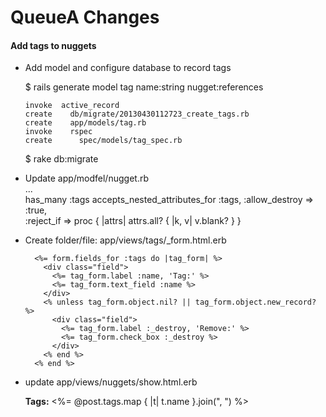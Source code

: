 # QueueA Changes


#### Add tags to nuggets

* Add model and configure database to record tags  

    $ rails generate model tag name:string nugget:references  
    
      invoke  active_record  
      create    db/migrate/20130430112723_create_tags.rb  
      create    app/models/tag.rb  
      invoke    rspec  
      create      spec/models/tag_spec.rb  
      
    $ rake db:migrate

* Update app/modfel/nugget.rb  
      ...  
      has_many :tags
      accepts_nested_attributes_for :tags, :allow_destroy => :true,  
        :reject_if => proc { |attrs| attrs.all? { |k, v| v.blank? } }  
        
* Create folder/file: app/views/tags/_form.html.erb  

        <%= form.fields_for :tags do |tag_form| %>
          <div class="field">
            <%= tag_form.label :name, 'Tag:' %>
            <%= tag_form.text_field :name %>
          </div>
          <% unless tag_form.object.nil? || tag_form.object.new_record? %>
            <div class="field">
              <%= tag_form.label :_destroy, 'Remove:' %>
              <%= tag_form.check_box :_destroy %>
            </div>
          <% end %>
        <% end %>
        
* update app/views/nuggets/show.html.erb  

    <p>
      <b>Tags:</b>
      <%= @post.tags.map { |t| t.name }.join(", ") %>
    </p>






